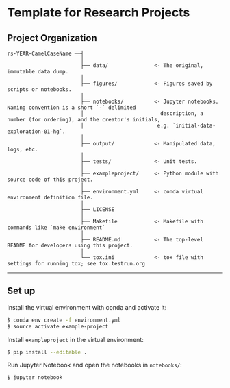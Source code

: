 Template for Research Projects
================================


Project Organization
--------------------
    rs-YEAR-CamelCaseName ──┤
                            │
                            ├── data/               <- The original, immutable data dump. 
                            │
                            ├── figures/            <- Figures saved by scripts or notebooks.
                            │
                            ├── notebooks/          <- Jupyter notebooks. Naming convention is a short `-` delimited 
                            │                         description, a number (for ordering), and the creator's initials,
                            │                        e.g. `initial-data-exploration-01-hg`.
                            │
                            ├── output/             <- Manipulated data, logs, etc.
                            │
                            ├── tests/              <- Unit tests.
                            │
                            ├── exampleproject/     <- Python module with source code of this project.
                            │
                            ├── environment.yml     <- conda virtual environment definition file.
                            │
                            ├── LICENSE
                            │
                            ├── Makefile            <- Makefile with commands like `make environment`
                            │
                            ├── README.md           <- The top-level README for developers using this project.
                            │
                            └── tox.ini             <- tox file with settings for running tox; see tox.testrun.org
---------------


Set up
------------

Install the virtual environment with conda and activate it:

```bash
$ conda env create -f environment.yml
$ source activate example-project 
```

Install `exampleproject` in the virtual environment:

```bash
$ pip install --editable .
```

Run Jupyter Notebook and open the notebooks in `notebooks/`:

```bash
$ jupyter notebook
```
